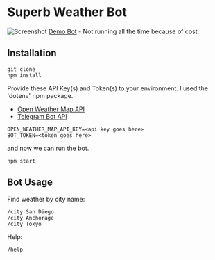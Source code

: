 # Superb Weather Bot
![Screenshot](https://i.imgur.com/biAIDNS.jpg)
[Demo Bot](https://t.me/superb_weather_bot) - Not running all the time because of cost.

## Installation
```
git clone
npm install
```

Provide these API Key(s) and Token(s) to your environment. I used the 'dotenv' npm package.
* [Open Weather Map API](http://openweathermap.org/appid)
* [Telegram Bot API](https://core.telegram.org/bots/api)
```
OPEN_WEATHER_MAP_API_KEY=<api key goes here>
BOT_TOKEN=<token goes here>
```
and now we can run the bot.
```
npm start
```
## Bot Usage
Find weather by city name:
```
/city San Diego
/city Anchorage
/city Tokyo
```

Help:
```
/help
```

